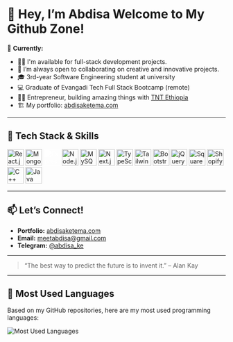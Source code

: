 # 👋 Hey, I’m Abdisa Welcome to My Github Zone!

🌱 **Currently:**  
- 👨‍💻 I'm available for full-stack development projects. 
- 👯 I’m always open to collaborating on creative and innovative projects.
- 🎓 3rd-year Software Engineering student at university  
- 💻 Graduate of Evangadi Tech Full Stack Bootcamp (remote)  
- 🧑‍💻 Entrepreneur, building amazing things with [TNT Ethiopia](#)  
- 🏗️ My portfolio: [abdisaketema.com](https://abdisaketema.com)

---

## 🚀 Tech Stack & Skills

<p align="left">
  <img src="https://cdn.jsdelivr.net/gh/devicons/devicon/icons/react/react-original.svg" width="38" height="38" alt="React.js"/>
  <img src="https://cdn.jsdelivr.net/gh/devicons/devicon/icons/mongodb/mongodb-original.svg" width="38" height="38" alt="MongoDB"/>
<img src="https://cdn.jsdelivr.net/gh/devicons/devicon/icons/express/express-original.svg"
     width="38" height="38" alt="Express"
     style="filter: brightness(0) invert(1);" />
  <img src="https://cdn.jsdelivr.net/gh/devicons/devicon/icons/nodejs/nodejs-original.svg" width="38" height="38" alt="Node.js"/>
  <img src="https://cdn.jsdelivr.net/gh/devicons/devicon/icons/mysql/mysql-original.svg" width="38" height="38" alt="MySQL"/>
  <img src="https://cdn.jsdelivr.net/gh/devicons/devicon/icons/nextjs/nextjs-original.svg" width="38" height="38" alt="Next.js"/>
  <img src="https://cdn.jsdelivr.net/gh/devicons/devicon/icons/typescript/typescript-original.svg" width="38" height="38" alt="TypeScript"/>
<img src="https://cdn.jsdelivr.net/gh/devicons/devicon@latest/icons/tailwindcss/tailwindcss-original.svg"
     width="38" height="38" alt="Tailwind CSS" />
  <img src="https://cdn.jsdelivr.net/gh/devicons/devicon/icons/bootstrap/bootstrap-original.svg" width="38" height="38" alt="Bootstrap"/>
  <img src="https://cdn.jsdelivr.net/gh/devicons/devicon/icons/jquery/jquery-original.svg" width="38" height="38" alt="jQuery"/>
  <img src="https://cdn.simpleicons.org/squarespace/222222" width="38" height="38" alt="Squarespace"/>
  <img src="https://cdn.simpleicons.org/shopify/7AB55C" width="38" height="38" alt="Shopify"/>
  <img src="https://cdn.jsdelivr.net/gh/devicons/devicon/icons/cplusplus/cplusplus-original.svg" width="38" height="38" alt="C++"/>
  <img src="https://cdn.jsdelivr.net/gh/devicons/devicon/icons/java/java-original.svg" width="38" height="38" alt="Java"/>
</p>

---

## 📫 Let’s Connect!

- **Portfolio:** [abdisaketema.com](https://abdisaketema.com)
- **Email:** [meetabdisa@gmail.com](mailto:meetabdisa@gmail.com)
- **Telegram:** [@abdisa_ke](https://t.me/abdisa_ke)
  <!-- Add your LinkedIn, Twitter, or other links here if you want! -->

---

> “The best way to predict the future is to invent it.” – Alan Kay

---

## 📝 Most Used Languages

Based on my GitHub repositories, here are my most used programming languages:

<p align="left">
  <img src="https://github-readme-stats.vercel.app/api/top-langs/?username=abdisa-ketema&layout=compact&theme=dark" alt="Most Used Languages" />
</p>


